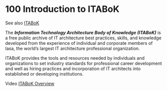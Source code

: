 # 100 Introduction to ITABoK

See also [ITABoK](https://itabok.iasaglobal.org/)

The ***Information Technology Architecture Body of Knowledge (ITABoK)*** is a free public archive of IT architecture best practices, skills, and knowledge developed from the experience of individual and corporate members of Iasa, the world’s largest IT architecture professional organization.

ITABoK provides the tools and resources needed by individuals and organizations to set industry standards for professional career development and well as hiring practices and incorporation of IT architects into established or developing institutions.

Video [ITABoK Overview](https://youtu.be/js2r5FxENMs)

